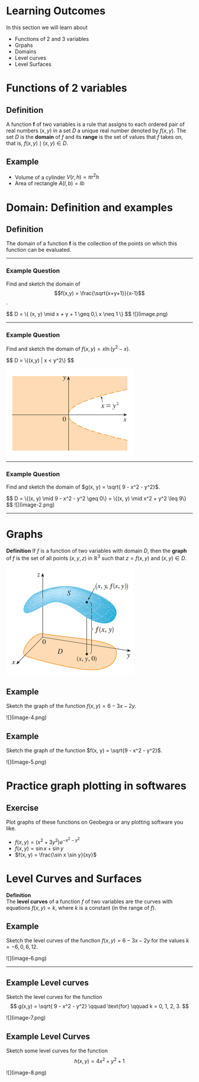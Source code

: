 <page>

# Learning Outcomes

In this section we will learn about

- Functions of 2 and 3 variables
- Grpahs
- Domains
- Level curves
- Level Surfaces
</page>

<page>

# Functions of 2 variables

## Definition
A function **f** of two variables is a rule that assigns to each ordered pair of real numbers $(x, y)$ in a set $D$ a unique real number denoted by $f(x, y)$. The set $D$ is the **domain** of $f$ and its **range** is the set of values that $f$ takes on, that is, $f(x, y) \mid (x, y) \in D$.

## Example
- Volume of a cylinder $V(r,h) = \pi r^2 h$
- Area of rectangle $A(l,b) = lb$
</page>


<page>

# Domain: Definition and examples

## Definition
The domain of a function **f** is the collection of the points on which this function can be evaluated.

----------------

### Example Question
Find and sketch the domain of $$f(x,y) = \frac{\sqrt{x+y+1}}{x-1}$$.


<ans>
$$
D = \{ (x, y) \mid x + y + 1 \geq 0,\ x \neq 1 \}
$$
![](image.png)
</ans>

---------------


### Example Question
Find and sketch the domain of $f(x, y) = x \ln(y^2 - x)$.


<ans>
$$
D = \{(x,y) | x < y^2\}
$$

![](image-1.png)
</ans>


-------------------

### Example Question
Find and sketch the domain of $g(x, y) = \sqrt{ 9 - x^2 - y^2}$.


<ans>
$$
D = \{(x, y) \mid 9 - x^2 - y^2 \geq 0\} = \{(x, y) \mid x^2 + y^2 \leq 9\}
$$
![](image-2.png)
</ans>

-------------------

</page>


<page>

# Graphs

**Definition** If $f$ is a function of two variables with domain  $D$, then the **graph** of $f$ is the set of all points $(x, y, z)$ in $\mathbb{R}^3$ such that $z = f(x, y)$ and $(x, y) \in D$. 

![](image-3.png)

## Example

Sketch the graph of the function $f(x, y) = 6 - 3x - 2y$.

<ans>
![](image-4.png)
</ans>


## Example

Sketch the graph of the function $f(x, y) = \sqrt{9 - x^2 - y^2}$.

<ans>
![](image-5.png)
</ans>
</page>

<page>

# Practice graph plotting in softwares

## Exercise

Plot graphs of these functions on Geobegra or any plotting software you like.

- $f(x, y) = (x^2 + 3y^2) e^{-x^2 - y^2}$
- $f(x, y) = \sin x + \sin y$
- $f(x, y) = \frac{\sin x \sin y}{xy}$
</page>


<page>

# Level Curves and Surfaces

**Definition**  
The **level curves** of a function $f$ of two variables are the curves with equations $f(x, y) = k$, where $k$ is a constant (in the range of $f$).

## Example 

Sketch the level curves of the function $f(x, y) = 6 - 3x - 2y$ for the values $k = -6, 0, 6, 12$.

<ans>
![](image-6.png)
</ans>

---------------------------


## Example Level curves
Sketch the level curves for the function 
$$
g(x,y) = \sqrt{ 9 - x^2 - y^2} \qquad \text{for} \qquad k = 0, 1, 2, 3.
$$


<ans>
![](image-7.png)
</ans>


## Example Level Curves

Sketch some level curves for the function
$$
    h(x,y) = 4x^2 + y^2  + 1
$$

<ans>
![](image-8.png)
</ans>
</page>